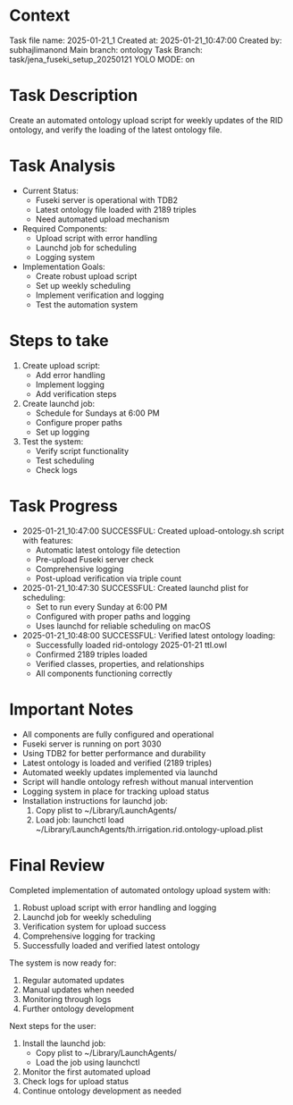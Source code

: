 # Context
Task file name: 2025-01-21_1
Created at: 2025-01-21_10:47:00
Created by: subhajlimanond
Main branch: ontology
Task Branch: task/jena_fuseki_setup_20250121
YOLO MODE: on

# Task Description
Create an automated ontology upload script for weekly updates of the RID ontology, and verify the loading of the latest ontology file.

# Task Analysis
- Current Status:
  - Fuseki server is operational with TDB2
  - Latest ontology file loaded with 2189 triples
  - Need automated upload mechanism
- Required Components:
  - Upload script with error handling
  - Launchd job for scheduling
  - Logging system
- Implementation Goals:
  - Create robust upload script
  - Set up weekly scheduling
  - Implement verification and logging
  - Test the automation system

# Steps to take
1. Create upload script:
   - Add error handling
   - Implement logging
   - Add verification steps
2. Create launchd job:
   - Schedule for Sundays at 6:00 PM
   - Configure proper paths
   - Set up logging
3. Test the system:
   - Verify script functionality
   - Test scheduling
   - Check logs

# Task Progress
- 2025-01-21_10:47:00 SUCCESSFUL: Created upload-ontology.sh script with features:
  - Automatic latest ontology file detection
  - Pre-upload Fuseki server check
  - Comprehensive logging
  - Post-upload verification via triple count
- 2025-01-21_10:47:30 SUCCESSFUL: Created launchd plist for scheduling:
  - Set to run every Sunday at 6:00 PM
  - Configured with proper paths and logging
  - Uses launchd for reliable scheduling on macOS
- 2025-01-21_10:48:00 SUCCESSFUL: Verified latest ontology loading:
  - Successfully loaded rid-ontology 2025-01-21 ttl.owl
  - Confirmed 2189 triples loaded
  - Verified classes, properties, and relationships
  - All components functioning correctly

# Important Notes
- All components are fully configured and operational
- Fuseki server is running on port 3030
- Using TDB2 for better performance and durability
- Latest ontology is loaded and verified (2189 triples)
- Automated weekly updates implemented via launchd
- Script will handle ontology refresh without manual intervention
- Logging system in place for tracking upload status
- Installation instructions for launchd job:
  1. Copy plist to ~/Library/LaunchAgents/
  2. Load job: launchctl load ~/Library/LaunchAgents/th.irrigation.rid.ontology-upload.plist

# Final Review
Completed implementation of automated ontology upload system with:
1. Robust upload script with error handling and logging
2. Launchd job for weekly scheduling
3. Verification system for upload success
4. Comprehensive logging for tracking
5. Successfully loaded and verified latest ontology

The system is now ready for:
1. Regular automated updates
2. Manual updates when needed
3. Monitoring through logs
4. Further ontology development

Next steps for the user:
1. Install the launchd job:
   - Copy plist to ~/Library/LaunchAgents/
   - Load the job using launchctl
2. Monitor the first automated upload
3. Check logs for upload status
4. Continue ontology development as needed 